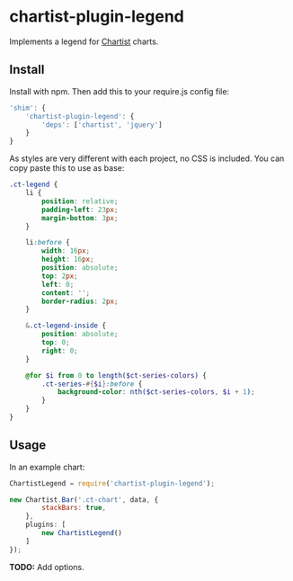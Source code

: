 # chartist-plugin-legend

Implements a legend for [Chartist](https://github.com/gionkunz/chartist-js) charts.

## Install

Install with npm. Then add this to your require.js config file:

```js
'shim': {
    'chartist-plugin-legend': {
        'deps': ['chartist', 'jquery']
    }
}
```

As styles are very different with each project, no CSS is included. You can copy paste this to use as base:

```scss
.ct-legend {
    li {
        position: relative;
        padding-left: 23px;
        margin-bottom: 3px;
    }

    li:before {
        width: 16px;
        height: 16px;
        position: absolute;
        top: 2px;
        left: 0;
        content: '';
        border-radius: 2px;
    }

    &.ct-legend-inside {
        position: absolute;
        top: 0;
        right: 0;
    }

    @for $i from 0 to length($ct-series-colors) {
        .ct-series-#{$i}:before {
            background-color: nth($ct-series-colors, $i + 1);
        }
    }
}
```

## Usage

In an example chart:

```js
ChartistLegend = require('chartist-plugin-legend');

new Chartist.Bar('.ct-chart', data, {
        stackBars: true,
    },
    plugins: [
        new ChartistLegend()
    ]
});
```

__TODO:__ Add options.

